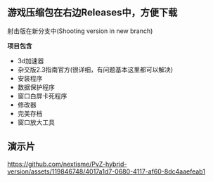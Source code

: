 ## 游戏压缩包在右边Releases中，方便下载
射击版在新分支中(Shooting version in new branch)

**项目包含**
- 3d加速器
- 杂交版2.3指南官方(很详细，有问题基本这里都可以解决)
- 安装程序
- 数据保护程序
- 窗口白屏卡死程序
- 修改器
- 完美存档
- 窗口放大工具
  
## 演示片
https://github.com/nextisme/PvZ-hybrid-version/assets/119846748/4017a1d7-0680-4117-af60-8dc4aaefeab1
